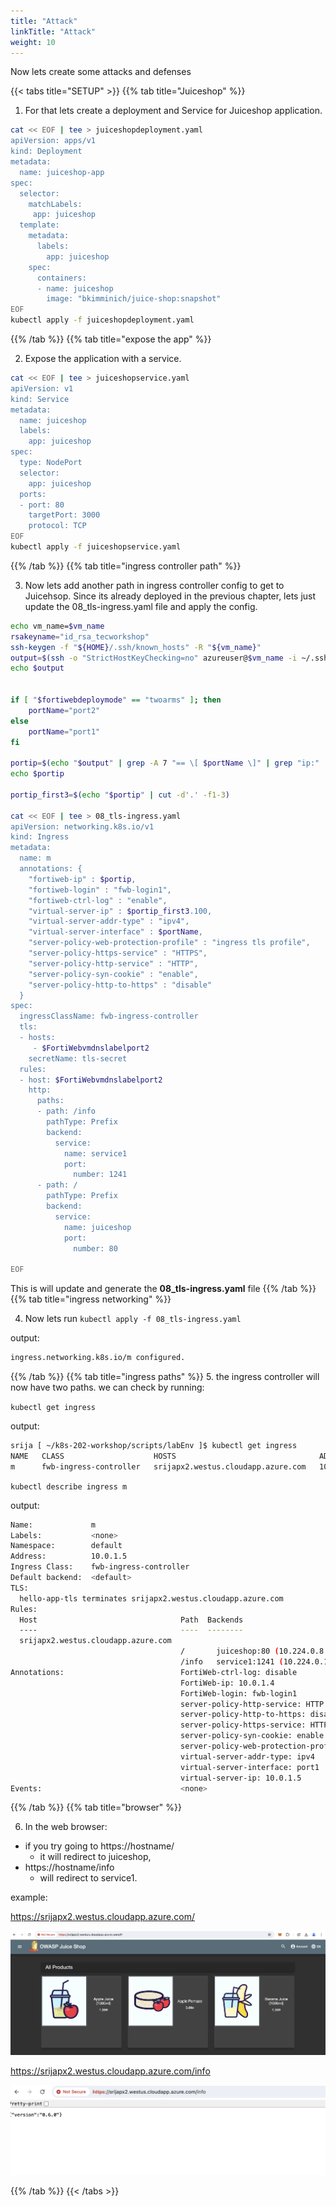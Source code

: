 ```yaml
---
title: "Attack"
linkTitle: "Attack"
weight: 10
---
```



Now lets create some attacks and defenses

{{< tabs title="SETUP" >}}
{{% tab title="Juiceshop" %}}

1. For that lets create a deployment and Service for Juiceshop application. 

```bash
cat << EOF | tee > juiceshopdeployment.yaml 
apiVersion: apps/v1
kind: Deployment
metadata:
  name: juiceshop-app
spec:
  selector: 
    matchLabels:
     app: juiceshop
  template:
    metadata:
      labels:
        app: juiceshop
    spec:
      containers:
      - name: juiceshop
        image: "bkimminich/juice-shop:snapshot"
EOF
kubectl apply -f juiceshopdeployment.yaml
```
{{% /tab %}}
{{% tab title="expose the app" %}}


2. Expose the application with a service.

```bash
cat << EOF | tee > juiceshopservice.yaml 
apiVersion: v1
kind: Service
metadata:
  name: juiceshop
  labels:
    app: juiceshop
spec:
  type: NodePort
  selector:
    app: juiceshop
  ports:
  - port: 80
    targetPort: 3000
    protocol: TCP
EOF
kubectl apply -f juiceshopservice.yaml
```

{{% /tab %}}
{{% tab title="ingress controller path" %}}

3. Now lets add another path in ingress controller config to get to Juicehsop. Since its already deployed in the previous chapter, lets just update the 08_tls-ingress.yaml file and apply the config.


```bash
echo vm_name=$vm_name
rsakeyname="id_rsa_tecworkshop"
ssh-keygen -f "${HOME}/.ssh/known_hosts" -R "${vm_name}" 
output=$(ssh -o "StrictHostKeyChecking=no" azureuser@$vm_name -i ~/.ssh/$rsakeyname 'get system interface')
echo $output


if [ "$fortiwebdeploymode" == "twoarms" ]; then
    portName="port2" 
else
    portName="port1"
fi 
 
portip=$(echo "$output" | grep -A 7 "== \[ $portName \]" | grep "ip:" | awk '{print $2}' | cut -d'/' -f1)
echo $portip

portip_first3=$(echo "$portip" | cut -d'.' -f1-3)

cat << EOF | tee > 08_tls-ingress.yaml 
apiVersion: networking.k8s.io/v1
kind: Ingress
metadata:
  name: m
  annotations: {
    "fortiweb-ip" : $portip,    
    "fortiweb-login" : "fwb-login1",  
    "fortiweb-ctrl-log" : "enable",
    "virtual-server-ip" : $portip_first3.100, 
    "virtual-server-addr-type" : "ipv4",
    "virtual-server-interface" : $portName,
    "server-policy-web-protection-profile" : "ingress tls profile",
    "server-policy-https-service" : "HTTPS",
    "server-policy-http-service" : "HTTP",
    "server-policy-syn-cookie" : "enable",
    "server-policy-http-to-https" : "disable"
  }
spec:
  ingressClassName: fwb-ingress-controller
  tls:
  - hosts: 
     - $FortiWebvmdnslabelport2
    secretName: tls-secret
  rules:
  - host: $FortiWebvmdnslabelport2
    http:
      paths:
      - path: /info
        pathType: Prefix
        backend:
          service:
            name: service1
            port:
              number: 1241
      - path: /
        pathType: Prefix
        backend:
          service:
            name: juiceshop
            port:
              number: 80
 
EOF
```

This is will update and generate the **08_tls-ingress.yaml** file
{{% /tab %}}
{{% tab title="ingress networking" %}}

4. Now lets run
```kubectl apply -f 08_tls-ingress.yaml```

output:

```bash
ingress.networking.k8s.io/m configured.
```
{{% /tab %}}
{{% tab title="ingress paths" %}}
5. the ingress controller will now have two paths. we can check by running:

```kubectl get ingress```

output:

```bash
srija [ ~/k8s-202-workshop/scripts/labEnv ]$ kubectl get ingress
NAME   CLASS                    HOSTS                                ADDRESS    PORTS     AGE
m      fwb-ingress-controller   srijapx2.westus.cloudapp.azure.com   10.0.1.5   80, 443   158m
```

```kubectl describe ingress m```

output:

```bash
Name:             m
Labels:           <none>
Namespace:        default
Address:          10.0.1.5
Ingress Class:    fwb-ingress-controller
Default backend:  <default>
TLS:
  hello-app-tls terminates srijapx2.westus.cloudapp.azure.com
Rules:
  Host                                Path  Backends
  ----                                ----  --------
  srijapx2.westus.cloudapp.azure.com  
                                      /       juiceshop:80 (10.224.0.8:3000)
                                      /info   service1:1241 (10.224.0.14:9876)
Annotations:                          FortiWeb-ctrl-log: disable
                                      FortiWeb-ip: 10.0.1.4
                                      FortiWeb-login: fwb-login1
                                      server-policy-http-service: HTTP
                                      server-policy-http-to-https: disable
                                      server-policy-https-service: HTTPS
                                      server-policy-syn-cookie: enable
                                      server-policy-web-protection-profile: Inline Standard Protection
                                      virtual-server-addr-type: ipv4
                                      virtual-server-interface: port1
                                      virtual-server-ip: 10.0.1.5
Events:                               <none>
```
{{% /tab %}}
{{% tab title="browser" %}}

6. In the web browser:
- if you try going to https://hostname/ 
  - it will redirect to juiceshop, 
- https://hostname/info 
  - will redirect to service1.

example: 

https://srijapx2.westus.cloudapp.azure.com/

![juiceshop1](../images/juiceshop.png)

https://srijapx2.westus.cloudapp.azure.com/info

![juiceshop2](../images/service1.png)

{{% /tab %}}
{{< /tabs >}}